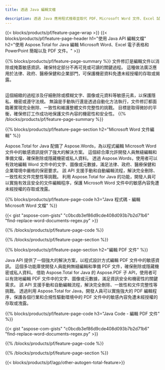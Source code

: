 ```yaml
---
title: 透過 Java 編輯文檔 

description: 透過 Java 應用程式搜尋並取代 PDF、Microsoft Word 文件、Excel 試算表和 PowerPoint 簡報資料。
---
```


{{< blocks/products/pf/feature-page-wrap >}}
{{< blocks/products/pf/feature-page-header h1="使用 Java API 編輯文檔" h2="使用 Aspose.Total for Java 編輯 Microsoft Word、Excel 電子表格和 PowerPoint 簡報以及 PDF 文件。" >}}

{{% blocks/products/pf/feature-page-summary %}}
文件修訂是編輯文件以消除或掩蓋敏感資訊、確保特定部分不再可見或可讀的關鍵過程。 這種做法廣泛應用於法律、政府、醫療保健和企業部門，可保護機密資料免遭未經授權的存取或揭露。<br /><br />

這個細緻的過程涉及仔細刪除或模糊文字、圖像或元資料等敏感元素，以保護隱私、機密或遵守法規。 無論是手動執行還是透過自動化方法執行，文件修訂都面臨著實現完全刪除、一致性和維護整體文件完整性的挑戰。 目標是取得微妙的平衡，確保修訂工作成功地保護文件內容的機密性和安全性。
{{% /blocks/products/pf/feature-page-summary  %}}

{{% blocks/products/pf/feature-page-section  h2="Microsoft Word 文件編輯" %}}

Aspose.Total for Java 配備了 Aspose.Words，為以程式編輯 Microsoft Word 文件中的敏感資訊提供了強大的解決方案。 這個綜合庫允許開發人員無縫編輯和準備文檔，確保刪除或隱藏機密或私人資料。 透過 Aspose.Words，使用者可以有效地編輯 Word 文件中的文字、圖像或元數據，滿足法律、政府、醫療保健和企業環境中嚴格的保密要求。 該 API 支援手動和自動編輯流程，解決完全刪除、一致性和文件完整性等挑戰。 利用 Aspose.Total for Java 的功能，開發人員可以實施有效且安全的文件編輯程序，保護 Microsoft Word 文件中的敏感內容免遭未經授權的存取或洩露。

{{% blocks/products/pf/feature-page-code h3="Java 程式碼 - 編輯 Microsoft Word 文檔" %}}

{{< gist "aspose-com-gists" "c0bcdb3ef86d9cde408d093b7b2d71b6" "find-replace-word-documents-regex.py" >}}

{{% /blocks/products/pf/feature-page-code  %}}

{{% /blocks/products/pf/feature-page-section %}}

{{% blocks/products/pf/feature-page-section  h2="編輯 PDF 文件" %}}

Java API 提供了一個強大的解決方案，以程式設計方式編輯 PDF 文件中的敏感資訊。 這個多功能庫使開發人員能夠無縫編輯和準備 PDF 文件，確保刪除或隱藏機密或私人資料。 借助 Aspose.Total for Java 的 Aspose.PDF 子 API，使用者可以有效地編輯 PDF 文件中的文字、圖像或元數據，滿足資訊安全和機密性的關鍵需求。 該 API 支援手動和自動編輯流程，解決完全刪除、一致性和文件完整性等挑戰。 透過利用 Aspose.Total for Java，開發人員可以實施強大的 PDF 編輯程序，保護各個行業和合規性驅動環境中的 PDF 文件中的敏感內容免遭未經授權的存取或洩露。

{{% blocks/products/pf/feature-page-code h3="Java Code - 編輯 PDF 文件" %}}

{{< gist "aspose-com-gists" "c0bcdb3ef86d9cde408d093b7b2d71b6" "find-replace-word-documents-regex.py" >}}

{{% /blocks/products/pf/feature-page-code  %}}

{{% /blocks/products/pf/feature-page-section %}}

{{< blocks/products/pf/agp/other-autogen-total-feature>}}